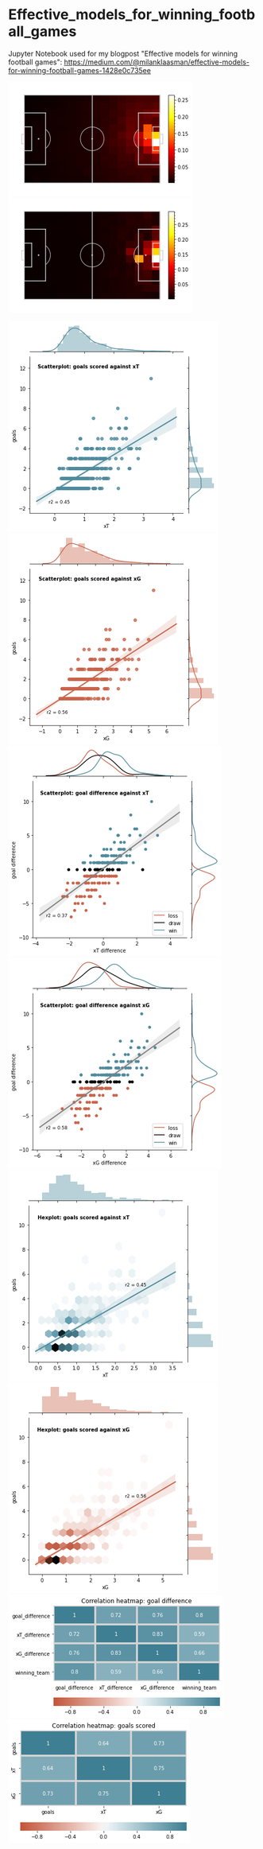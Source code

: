 # Effective_models_for_winning_football_games
Jupyter Notebook used for my blogpost "Effective models for winning football games":
https://medium.com/@milanklaasman/effective-models-for-winning-football-games-1428e0c735ee

![](images/xThreat_heatmap_Che_WFC.PNG)
![](images/xThreat_heatmap_Liv_WFC.PNG)

![](images/Scatterplot_goalsScored_against_xT.PNG)
![](images/Scatterplot_goalsScored_against_xG.PNG)
![](images/Scatterplot_xT_against_goalDifference.PNG)
![](images/Scatterplot_xG_against_goalDifference.PNG)
![](images/Hexplot_goalsScored_against_xT.PNG)
![](images/Hexplot_goalsScored_against_xG.PNG)
![](images/Correlation_heatmap_goal_difference.PNG)
![](images/Correlation_heatmap_goals_scored.PNG)
